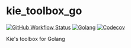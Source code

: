 # kie_toolbox_go
[![GitHub Workflow Status](https://img.shields.io/github/actions/workflow/status/Kidsunbo/kie_toolbox_go/go.yml?style=flat-square)](https://github.com/Kidsunbo/kie_toolbox_go/actions/workflows/go.yml)
[![Golang](https://img.shields.io/badge/Go-1.21-blue?style=flat-square&logo=go)](https://go.dev/)
[![Codecov](https://img.shields.io/codecov/c/github/Kidsunbo/kie_toolbox_go?style=flat-square)](https://app.codecov.io/gh/Kidsunbo/kie_toolbox_go)

Kie's toolbox for Golang
